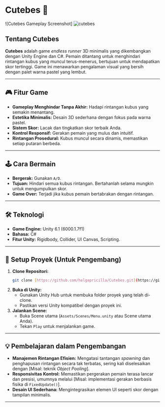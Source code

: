 # Cutebes 💖

![Cutebes Gameplay Screenshot]
![cutebes](https://github.com/user-attachments/assets/4bbecff2-e712-4c57-a929-e34261c9eb2e)


## Tentang Cutebes

**Cutebes** adalah game *endless runner* 3D minimalis yang dikembangkan dengan Unity Engine dan C#. Pemain ditantang untuk menghindari rintangan kubus yang muncul terus-menerus, bertujuan untuk mendapatkan skor tertinggi. Game ini menawarkan pengalaman visual yang bersih dengan palet warna pastel yang lembut.

---

## 🎮 Fitur Game

* **Gameplay Menghindar Tanpa Akhir:** Hadapi rintangan kubus yang semakin menantang.
* **Estetika Minimalis:** Desain 3D sederhana dengan fokus pada warna pastel.
* **Sistem Skor:** Lacak dan tingkatkan skor terbaik Anda.
* **Kontrol Responsif:** Gerakan pemain yang mulus dan intuitif.
* **Rintangan Prosedural:** Kubus muncul secara dinamis, memastikan setiap putaran berbeda.

---

## 🕹️ Cara Bermain

* **Bergerak:** Gunakan `A/D`.
* **Tujuan:** Hindari semua kubus rintangan. Bertahanlah selama mungkin untuk mengumpulkan skor.
* **Game Over:** Terjadi jika kubus pemain bertabrakan dengan rintangan.

---

## 🛠️ Teknologi

* **Game Engine:** Unity 6.1 (6000.1.7f1)
* **Bahasa:** C#
* **Fitur Unity:** Rigidbody, Collider, UI Canvas, Scripting.

---

## 🚀 Setup Proyek (Untuk Pengembang)

1.  **Clone Repositori:**
    ```bash
    git clone [https://github.com/helgapricilla/Cutebes.git](https://github.com/helgapricilla/Cutebes.git)
    ```
2.  **Buka di Unity:**
    * Gunakan Unity Hub untuk membuka folder proyek yang telah di-clone.
    * Pastikan versi Unity kompatibel dengan proyek ini.
3.  **Jalankan Scene:**
    * Buka Scene utama (`Assets/Scenes/Menu.unity` atau Scene utama Anda).
    * Tekan `Play` untuk menjalankan game.

---

## 💡 Pembelajaran dalam Pengembangan

* **Manajemen Rintangan Efisien:** Mengatasi tantangan *spawning* dan penghapusan rintangan secara tak terbatas, sering kali diselesaikan dengan [Misal: teknik *Object Pooling*].
* **Responsivitas Kontrol:** Memastikan pergerakan pemain terasa lancar dan presisi, umumnya melalui [Misal: implementasi gerakan berbasis fisika di `FixedUpdate()`].
* **Desain UI Sederhana:** Mengintegrasikan elemen UI seperti skor dengan tampilan minimalis.

---
